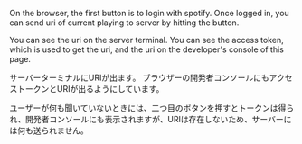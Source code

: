 On the browser, the first button is to login with spotify.
Once logged in, you can send uri of current playing to server by hitting the button.

You can see the uri on the server terminal.
You can see the access token, which is used to get the uri, and the uri on the developer's console of this page.

サーバーターミナルにURIが出ます。
ブラウザーの開発者コンソールにもアクセストークンとURIが出るようにしています。

ユーザーが何も聞いていないときには、二つ目のボタンを押すとトークンは得られ、開発者コンソールにも表示されますが、URIは存在しないため、サーバーには何も送られません。

